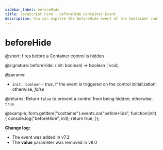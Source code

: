 ```yaml
---
sidebar_label: beforeHide
title: JavaScript Form - beforeHide Container Event 
description: You can explore the beforeHide event of the Container control of Form in the documentation of the DHTMLX JavaScript UI library. Browse developer guides and API reference, try out code examples and live demos, and download a free 30-day evaluation version of DHTMLX Suite 7.
---
```


# beforeHide

@short: fires before a Container control is hidden

@signature: beforeHide: (init: boolean) => boolean | void;

@params:
- `init: boolean` - *true*, if the event is triggered on the control initialization; otherwise, *false*

@returns:
Return `false` to prevent a control from being hidden; otherwise, `true`.

@example:
form.getItem("container").events.on("beforeHide", function(init) {
    console.log("beforeHide", init);
    return true;
});

**Change log:**
- The event was added in v7.2
- The **value** parameter was removed in v8.0
